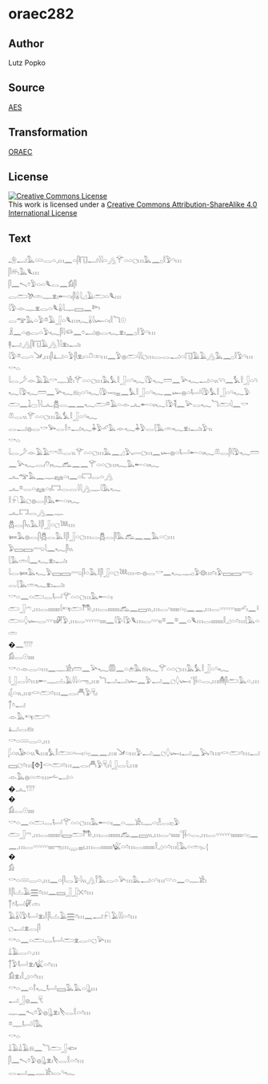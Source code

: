 # oraec282

## Author

Lutz Popko

## Source

[AES](https://github.com/simondschweitzer/aes)

## Transformation

[ORAEC](https://oraec.github.io/)

## License

<a rel="license" href="http://creativecommons.org/licenses/by-sa/4.0/"><img alt="Creative Commons License" style="border-width:0" src="https://i.creativecommons.org/l/by-sa/4.0/88x31.png" /></a><br />This work is licensed under a <a rel="license" href="http://creativecommons.org/licenses/by-sa/4.0/">Creative Commons Attribution-ShareAlike 4.0 International License</a>

## Text

𓄂𓂝𓅓𓄲𓂋𓏏𓈒𓏥𓈖𓏏𓋴𓉔𓂝𓇋𓇋𓏏𓂻𓄝𓏏𓏏𓐎𓏥𓅓𓈖𓊪𓎛𓅱𓄹𓏥<br>
𓋴𓄦𓅓𓆰𓏥<br>
𓋴𓈖𓍇𓏌𓅱𓏏𓏏𓆰𓂋𓈖𓀁𓋴<br>
𓂋𓂧𓌗𓏛𓊃𓁷𓏤𓄡𓏏𓏤𓋴𓏇𓇋𓈎𓄿𓂧𓏏𓆰𓏥<br>
𓇋𓅱𓁹𓊃𓁷𓂋𓏏𓆰𓏇𓇋𓊃𓈙𓈖𓆸<br>
𓂋𓅠𓅓𓏏𓅱𓎼𓄿𓃀𓏏𓆰𓏥𓆑𓏇𓇋𓆱𓏏𓏤𓎛𓆓𓇳<br>
𓏎𓈖𓏏𓐍𓂋𓏏𓅱𓆑𓋴𓇋𓆛𓈖𓏌𓂝𓐍𓂋𓆑𓁷𓏤𓈖𓊪𓎛𓅱𓄹𓏥<br>
𓊢𓂝𓂻𓋴𓉔𓄿𓂻𓍘𓇋𓁷𓏤𓂝𓏤<br>
𓇋𓅱𓎼𓂋𓏏𓍁𓈒𓏥𓋴𓂞𓏏𓅱𓋴𓁷𓏤𓏏𓍔𓏒𓏥𓈖𓅱𓐍𓂧𓇋𓇋𓐎𓏥𓂋𓂋𓂝𓏏𓉔𓄿𓄿𓂻𓅓𓈖𓊪𓎛𓅱𓄹𓏥<br>
𓎡𓏏<br>
𓇋𓂋𓌳𓁹𓄿𓄿𓎡𓊃𓀀𓏤𓄝𓏏𓏏𓐎𓏥𓅓𓅘𓎛𓃀𓏏𓄹𓆑𓇋𓅱𓆑𓏠𓈖𓅪𓆑𓂝𓏏𓏭𓄹𓄹𓈖𓅘𓎛𓃀𓏏𓄹𓆑𓇋𓅱𓆑𓏠𓈖𓅪𓆑𓁶𓊪𓏏𓄹𓆑𓇋𓅱𓋭𓏤𓈇𓈖𓅘𓎛𓃀𓏏𓄹𓆑𓈖𓆱𓐍𓏏𓂡𓇋𓅱𓅘𓎛𓃀𓏏𓄹𓆑𓅱𓂧𓈖𓍖𓊌𓍘𓇋𓂜𓆣𓂋𓈖𓈖𓆑𓂧𓎼𓄿𓏏𓁹𓂜𓄡𓏏𓏤𓆑𓇋𓅱𓌟𓈖𓅪𓂋𓆑𓆓𓂧𓇋𓈖𓎡<br>
𓌨𓂋𓏭𓄝𓏏𓏏𓐎𓏥𓅓𓅘𓎛𓃀𓏏𓄹𓆑<br>
𓂋𓂝𓐍𓂋𓎡𓅨𓂋𓎛𓏌𓂝𓆑𓇓𓅱𓄔𓅓𓁹𓆑𓇓𓅱𓂋𓇛𓅓𓏛𓆑𓁷𓏤𓂝𓏤𓅱𓏭<br>
𓎡𓏏<br>
𓇋𓂋𓌳𓁹𓄿𓄿𓎡𓌨𓂋𓏭𓄝𓏏𓏏𓐎𓏥𓅓𓈖𓈎𓅱𓂷𓐎𓏥𓈖𓆱𓐍𓏏𓂡𓄡𓏏𓏤𓆑𓌨𓂋𓋴𓇋𓅱𓆑𓏠𓈖𓅪𓆑𓂋𓏤𓄣𓏤𓆑𓃹𓈖𓈖𓄝𓏏𓏏𓐎𓏥𓆑𓅓𓄡𓏏𓏤𓆑<br>
𓂜𓅠𓅓𓈖𓊃𓈐𓏏𓏤𓈖𓏏𓉐𓂋𓏏𓂻<br>
𓂜𓎼𓂋𓏏𓈐𓏏𓏤𓉐𓂋𓂋𓇋𓇋𓂻𓊃𓇋𓅓𓆑<br>
𓎛𓍯𓄿𓐎𓐍𓂋𓋴𓅓𓄡𓏏𓏤𓆑<br>
𓂜𓉐𓂋𓂻𓈖𓊃<br>
𓆣𓂋𓋴𓏭𓅓𓎛𓋴𓃀𓏏𓐎𓆙𓏥<br>
𓍃𓅓𓐍𓂋𓋴𓆣𓂋𓅓𓎛𓋴𓃀𓏏𓐎𓏥𓂋𓆣𓂋𓋴𓅓𓃹𓈖𓈖𓅓𓏏𓆇𓏥<br>
𓅱𓈙𓈙𓂺𓇋𓈖𓆑𓋴𓏭<br>
𓇛𓅓𓏛𓇋𓈖𓆑𓁷𓏤𓂝𓏤<br>
𓇋𓂋𓍃𓅓𓆑𓅱𓈙𓈙𓂺𓋴𓏏𓅓𓎛𓋴𓃀𓏏𓐎𓆙𓏥𓁹𓐍𓂋𓎡𓈖𓆑𓊃𓊪𓅱𓊗𓏥𓏌𓏤𓅱𓈙𓈙𓂺𓂋𓇛𓅓𓏛𓆑𓁷𓏤𓂝𓏤<br>
𓎡𓏏𓈖𓏏𓂧𓂋𓂡𓄝𓏏𓏏𓐎𓏥𓅓𓄡𓏏𓏤<br>
𓂧𓃀𓍼𓈒𓏥𓂋𓏤𓏤𓏤𓏤𓏤𓏤𓏤𓏤𓇋𓄞𓂧𓇭𓈒𓏥𓂋𓏤𓏤𓏤𓏤𓏤𓏤𓏤𓏤𓃹𓈖𓈙𓏭𓈒𓏥𓂋𓎆𓏤𓏤𓏤𓏤𓏤𓏤𓏏𓊪𓈖𓈖𓈒𓏥𓂋𓎆𓎆𓎆𓎆𓎆𓎆𓏤𓏤𓏤𓏤𓄔𓏤𓈖𓍲𓂧𓏏𓆭𓆱𓂋𓎆𓎆𓎆𓏤𓏤𓏞𓅱𓈒𓏥𓂋𓎆𓎆𓎆𓎆𓎆𓎆𓏤𓏤𓏤𓏤𓈖𓇋𓅱𓇋𓅱𓆰𓏥𓂋𓎆𓎆𓎆𓏤𓏤𓎼𓈖𓎼𓈖𓏏𓆰𓏥𓂋𓏤𓏤𓏤𓏤𓏤𓏤𓏤𓏤𓎛𓈎𓏏𓏌𓏥𓇛𓅓𓏏𓏛<br>
�𓈖𓇲<br>
𓀁𓂋𓇳𓏤𓏤𓏤𓏤<br>
𓎡𓏏𓁹𓂋𓏏𓏥𓈖𓊃𓀀𓏤𓏠𓈖𓅪𓆑𓏃𓈖𓏏𓂉𓅓𓁶𓏤𓆑𓄝𓏏𓏏𓐎𓏥𓅓𓅘𓎛𓃀𓏏𓄹𓆑<br>
𓇋𓃀𓂋𓇋𓏌𓏥𓏤𓄡𓊃𓐟𓄿𓇋𓇋𓏏𓁸𓈒𓏥𓏤𓆓𓂝𓂝𓆱𓈖𓅱𓂝𓈖𓐎𓆭𓆱𓏤𓊹𓌢𓏏𓂋𓈒𓏥𓏤𓄟𓋴𓂧𓅓𓏏𓈒𓏥𓏤𓐮𓏏𓏭𓈒𓏥𓏤𓎙𓂧𓏌𓏥𓈖𓂋𓄫𓅱𓄛𓏤<br>
𓐩𓏌𓂝<br>
𓁹𓅓𓄞𓂧𓍼<br>
𓂞𓂋𓁶𓏤<br>
𓎡𓏏𓄲𓂋𓏏𓈒𓏥<br>
𓆄𓏏𓏤𓅇𓏏𓏭𓆰𓏥𓏤𓅘𓎛𓂧𓏏𓄑𓏤𓏏𓊪𓈖𓈖𓈒𓏥𓏤𓍁𓏏𓏥𓅱𓂝𓈖𓐎𓆭𓆱𓏤𓂝𓈖𓅂𓏌𓏥𓏤𓎙𓂧𓏌𓏥𓂝𓈙𓐎𓏌𓏥[⯑]𓎙𓂧𓏌𓏥𓈖𓂋𓄫𓅱𓄛𓏤𓇋𓃀𓂋𓇋𓈒𓏥𓏤<br>
𓁹𓅓𓐍𓏏𓏛𓏥𓌡𓂝𓏏<br>
�𓂜𓇲<br>
�<br>
𓀁𓂋𓇳𓏤𓏤𓏤𓏤<br>
𓎡𓏏𓈖𓏏𓂧𓂋𓂡𓄝𓏏𓏏𓐎𓏥𓅓𓄡𓏏𓏤𓈖𓏏𓊃𓀀𓏤𓊃𓏏𓁐𓂋𓏤𓊪𓅱<br>
𓂧𓃀𓍼𓈒𓏥𓂋𓏤𓏤𓏤𓏤𓏤𓏤𓏤𓏤𓇋𓈙𓂧𓇭𓈒𓏥𓂋𓏤𓏤𓏤𓏤𓏤𓏤𓏤𓏤𓃹𓈖𓈙𓏭𓈒𓏥𓂋𓎆𓏤𓏤𓏤𓏤𓏤𓏤𓊹𓌢𓏏𓂋𓈒𓏥𓂋𓎆𓎆𓎆𓎆𓎆𓎆𓏤𓏤𓏤𓏤𓏤𓏤𓏤𓏤𓏏𓊪𓈖𓈖𓈒𓏥𓂋𓎆𓎆𓎆𓎆𓎆𓎆𓏤𓏤𓏤𓏤𓁸𓏥𓇾𓈇𓏤𓈒𓏥𓂋𓏤𓏤𓏤𓏤𓏤𓏤𓏤𓏤𓆤𓏏𓏌𓏥𓂋𓏤𓏤𓏤𓏤𓏤𓏤𓏤𓏤𓎛𓈎𓏏𓏌𓏥𓇛𓅓𓏏𓏛𓂄𓂆<br>
�<br>
𓀁<br>
𓎡𓏏𓄲𓂋𓏏𓈒𓏥𓈖𓏏𓋴𓂋𓅱𓇋𓏭𓂻𓍋𓅓𓂋𓏏𓅪𓏥𓅓𓂝𓏏𓄹𓏥𓎟𓏏𓈖𓏏𓊃𓀀𓏤<br>
𓎛𓋴𓐟𓄿𓈗𓏌𓏥𓈖𓈙𓃀𓃀𓏴𓏌𓏥<br>
𓐩𓏌𓂡𓏞𓏛<br>
𓄿𓏇𓇋𓅱𓂡𓁷𓏤𓎛𓋴𓐟𓄿𓈗𓏌𓏥𓈖𓂝𓍯𓄿𓇋𓇋𓏏𓏌𓏥<br>
𓐎𓂝𓁷𓂋𓋴<br>
𓎡𓏏𓈖𓏏𓂧𓂋𓂡𓂧𓁷𓂋𓏏𓐎𓅪𓏥<br>
𓍑𓄿𓂋𓏏𓈒𓏥<br>
𓐩𓅱𓂡𓁷𓏤𓆤𓏏𓏌𓏥<br>
𓀁𓁷𓏤𓎛𓈎𓏏𓏌𓏥<br>
𓎡𓏏𓈖𓏏𓍙𓆑𓂡𓈙𓅓𓅓𓏏𓊮𓏥<br>
𓂝𓃀𓐍𓈖𓄛<br>
𓊃𓈖𓍇𓏌𓅱𓐍𓊮𓁷𓏤𓌸𓂋𓎛𓏏𓏌𓏥<br>
𓎼𓊃𓂡𓇋𓅓<br>
𓎡𓏏<br>
𓍑𓄿𓍑𓄿𓁶𓈖𓆓𓂧𓃀𓆟<br>
𓋴𓈖𓍇𓏌𓅱𓐍𓊮𓁷𓏤𓌸𓂋𓎛𓏏𓏌𓏥<br>
𓂋𓂝𓈖𓊃𓀀𓏤𓂋𓄹𓆑<br>
